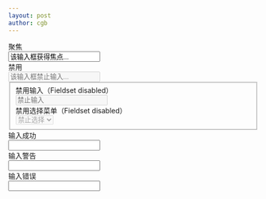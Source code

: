 ```yaml
---
layout: post
author: cgb
---
```


<form class="form-horizontal" role="form">
  <div class="form-group">
    <label class="col-sm-2 control-label">聚焦</label>
    <div class="col-sm-10">
      <input class="form-control" id="focusedInput" type="text" value="该输入框获得焦点...">
    </div>
  </div>
  <div class="form-group">
    <label for="inputPassword" class="col-sm-2 control-label">禁用</label>
    <div class="col-sm-10">
      <input class="form-control" id="disabledInput" type="text" placeholder="该输入框禁止输入..." disabled>
    </div>
  </div>
  <fieldset disabled>
    <div class="form-group">
      <label for="disabledTextInput" class="col-sm-2 control-label">禁用输入（Fieldset disabled）</label>
      <div class="col-sm-10">
        <input type="text" id="disabledTextInput" class="form-control" placeholder="禁止输入">
      </div>
    </div>
    <div class="form-group">
      <label for="disabledSelect" class="col-sm-2 control-label">禁用选择菜单（Fieldset disabled）</label>
      <div class="col-sm-10">
        <select id="disabledSelect" class="form-control">
          <option>禁止选择</option>
        </select>
      </div>
    </div>
  </fieldset>
  <div class="form-group has-success">
    <label class="col-sm-2 control-label" for="inputSuccess">输入成功</label>
    <div class="col-sm-10">
      <input type="text" class="form-control" id="inputSuccess">
    </div>
  </div>
  <div class="form-group has-warning">
    <label class="col-sm-2 control-label" for="inputWarning">输入警告</label>
    <div class="col-sm-10">
      <input type="text" class="form-control" id="inputWarning">
    </div>
  </div>
  <div class="form-group has-error">
    <label class="col-sm-2 control-label" for="inputError">输入错误</label>
    <div class="col-sm-10">
      <input type="text" class="form-control" id="inputError">
    </div>
  </div>
</form>